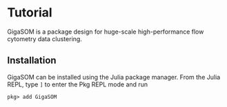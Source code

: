 # Tutorial

GigaSOM is a package design for huge-scale high-performance flow cytometry data clustering.


## Installation

GigaSOM can be installed using the Julia package manager.
From the Julia REPL, type `]` to enter the Pkg REPL mode and run

```
pkg> add GigaSOM
```
